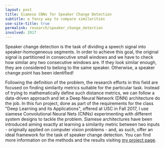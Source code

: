 ```yaml
---
layout: post
title: Siamese CNNs for Speaker Change Detection
subtitle: a fancy way to compare similarities
use-site-title: true
permalink: research/speaker_change_detection
involved: 2017
---
```


Speaker change detection is the task of dividing a speech signal into speaker-homogeneous segments. In order to achieve this goal, the original signal is partitioned in consecutive small windows and we have to check how similar any two consecutive windows are. If they look similar enough, they are considered to belong to the same speaker. Otherwise, a speaker change point has been identified!

Following the definition of the problem, the research efforts in this field are focused on finding similarity metrics suitable for the particular task. Instead of trying to mathematically define such distance metrics, we can follow a data-driven approach and let a Deep Neural Network (DNN) architecture do the job. In this fun project, done as part of the requirements for the class "Deep Learning and its Applications", offered at USC in Fall 2017, I use siamese Convolutional Neural Nets (CNNs) experimenting with different system designs to tackle the problem. Siamese architectures have been introduced aiming exactly at learning a similarity metric between two inputs - originally applied on computer vision problems - and, as such, offer an ideal framework for the task of speaker change detection. You can find more information on the methods and the results visiting [my project page](http://nikosfl.github.io/sc-scd). 

<!-- last updated: 2018-09-27 -->
